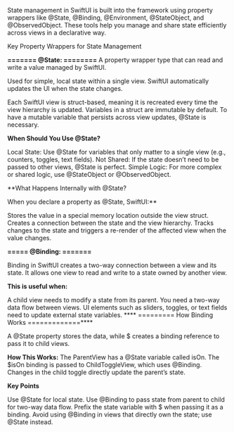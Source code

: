 State management in SwiftUI is built into the framework using property wrappers like @State, @Binding, @Environment, @StateObject, and @ObservedObject. 
These tools help you manage and share state efficiently across views in a declarative way.

Key Property Wrappers for State Management

**=======    @State:     ========**
A property wrapper type that can read and write a value managed by SwiftUI.


Used for simple, local state within a single view.
SwiftUI automatically updates the UI when the state changes.

Each SwiftUI view is struct-based, meaning it is recreated every time the view hierarchy is updated.
Variables in a struct are immutable by default. To have a mutable variable that persists across view updates, @State is necessary.

**When Should You Use @State?**

Local State:
Use @State for variables that only matter to a single view (e.g., counters, toggles, text fields).
Not Shared:
If the state doesn’t need to be passed to other views, @State is perfect.
Simple Logic:
For more complex or shared logic, use @StateObject or @ObservedObject.

**What Happens Internally with @State?

When you declare a property as @State, SwiftUI:**

Stores the value in a special memory location outside the view struct.
Creates a connection between the state and the view hierarchy.
Tracks changes to the state and triggers a re-render of the affected view when the value changes.

**===== @Binding: =======**

Binding in SwiftUI creates a two-way connection between a view and its state. It allows one view to read and write to a state owned by another view.

**This is useful when:**

A child view needs to modify a state from its parent.
You need a two-way data flow between views.
UI elements such as sliders, toggles, or text fields need to update external state variables.
**** ========= How Binding Works =============****

A @State property stores the data, while $ creates a binding reference to pass it to child views.

**How This Works:**
The ParentView has a @State variable called isOn.
The $isOn binding is passed to ChildToggleView, which uses @Binding.
Changes in the child toggle directly update the parent’s state.

**Key Points**

Use @State for local state.
Use @Binding to pass state from parent to child for two-way data flow.
Prefix the state variable with $ when passing it as a binding.
Avoid using @Binding in views that directly own the state; use @State instead.
